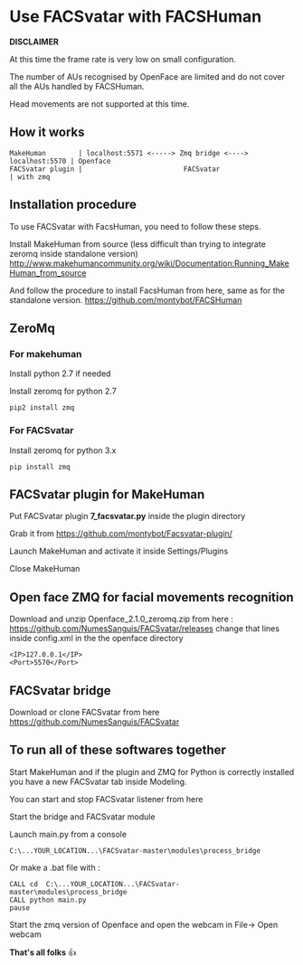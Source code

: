 # Use FACSvatar with FACSHuman
__DISCLAIMER__ 

At this time the frame rate is very low on small configuration.

The number of AUs recognised by OpenFace are limited and do not cover all the AUs handled by FACSHuman.

Head movements are not supported at this time.

## How it works

    MakeHuman        | localhost:5571 <-----> Zmq bridge <----> localhost:5570 | Openface
    FACSvatar plugin |                         FACSvatar                       | with zmq

## Installation procedure
To use FACSvatar with FacsHuman, you need to follow these steps.

Install MakeHuman from source (less difficult than trying to integrate zeromq inside standalone version)
http://www.makehumancommunity.org/wiki/Documentation:Running_MakeHuman_from_source

And follow the procedure to install FacsHuman from here, same as for the standalone version.
https://github.com/montybot/FACSHuman

## ZeroMq
### For makehuman
Install python 2.7 if needed

Install zeromq for python 2.7
```
pip2 install zmq
```
### For FACSvatar
Install zeromq for python 3.x
```
pip install zmq
```
## FACSvatar plugin for MakeHuman
Put FACSvatar plugin __7_facsvatar.py__ inside the plugin directory

Grab it from 
https://github.com/montybot/Facsvatar-plugin/

Launch MakeHuman and activate it inside Settings/Plugins

Close MakeHuman

## Open face ZMQ for facial movements recognition
Download and unzip Openface_2.1.0_zeromq.zip from here :
https://github.com/NumesSanguis/FACSvatar/releases
change that lines inside config.xml in the the openface directory
```
<IP>127.0.0.1</IP>
<Port>5570</Port>
```

## FACSvatar bridge
Download or clone FACSvatar from here
https://github.com/NumesSanguis/FACSvatar

## To run all of these softwares together
Start MakeHuman and if the plugin and ZMQ for Python is correctly installed you have a new FACSvatar tab inside Modeling.

You can start and stop FACSvatar listener from here

Start the bridge and FACSvatar module

Launch main.py from a console
```
C:\...YOUR_LOCATION...\FACSvatar-master\modules\process_bridge
```

Or make a .bat file with :
```
CALL cd  C:\...YOUR_LOCATION...\FACSvatar-master\modules\process_bridge
CALL python main.py
pause
```

Start the zmq version of Openface and open the webcam in File-> Open webcam

__That's all folks__ :+1:
